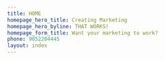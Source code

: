 ```yaml
---
title: HOME
homepage_hero_title: Creating Marketing
homepage_hero_byline: THAT WORKS!
homepage_form_title: Want your marketing to work?
phone: 9052204445
layout: index
---
```


